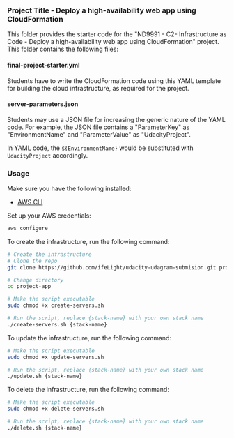 ### Project Title - Deploy a high-availability web app using CloudFormation
This folder provides the starter code for the "ND9991 - C2- Infrastructure as Code - Deploy a high-availability web app using CloudFormation" project. This folder contains the following files:


#### final-project-starter.yml
Students have to write the CloudFormation code using this YAML template for building the cloud infrastructure, as required for the project. 

#### server-parameters.json
Students may use a JSON file for increasing the generic nature of the YAML code. For example, the JSON file contains a "ParameterKey" as "EnvironmentName" and "ParameterValue" as "UdacityProject". 

In YAML code, the `${EnvironmentName}` would be substituted with `UdacityProject` accordingly.

### Usage

Make sure you have the following installed:

- [AWS CLI](https://docs.aws.amazon.com/cli/latest/userguide/cli-chap-install.html)

Set up your AWS credentials:

``` bash
aws configure
```

To create the infrastructure, run the following command:

``` bash
# Create the infrastructure
# Clone the repo
git clone https://github.com/ifeLight/udacity-udagram-submision.git project-app

# Change directory
cd project-app

# Make the script executable
sudo chmod +x create-servers.sh

# Run the script, replace {stack-name} with your own stack name
./create-servers.sh {stack-name}
```

To update the infrastructure, run the following command:

``` bash
# Make the script executable
sudo chmod +x update-servers.sh

# Run the script, replace {stack-name} with your own stack name
./update.sh {stack-name}
```

To delete the infrastructure, run the following command:

``` bash
# Make the script executable
sudo chmod +x delete-servers.sh

# Run the script, replace {stack-name} with your own stack name
./delete.sh {stack-name}
```
